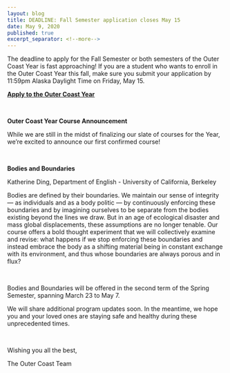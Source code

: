 ```yaml
---
layout: blog
title: DEADLINE: Fall Semester application closes May 15
date: May 9, 2020
published: true
excerpt_separator: <!--more-->
---
```


The deadline to apply for the Fall Semester or both semesters of the Outer Coast Year is fast approaching! If you are a student who wants to enroll in the Outer Coast Year this fall, make sure you submit your application by 11:59pm Alaska Daylight Time on Friday, May 15.

<!--more-->

<strong>[Apply to the Outer Coast Year](http://outercoast.org/year/apply/)</strong>

<br>

<strong>Outer Coast Year Course Announcement</strong>

While we are still in the midst of finalizing our slate of courses for the Year, we’re excited to announce our first confirmed course!

<br>

<strong>Bodies and Boundaries</strong>

Katherine Ding, Department of English - University of California, Berkeley

Bodies are defined by their boundaries. We maintain our sense of integrity — as individuals and as a body politic — by continuously enforcing these boundaries and by imagining ourselves to be separate from the bodies existing beyond the lines we draw. But in an age of ecological disaster and mass global displacements, these assumptions are no longer tenable. Our course offers a bold thought experiment that we will collectively examine and revise: what happens if we stop enforcing these boundaries and instead embrace the body as a shifting material being in constant exchange with its environment, and thus whose boundaries are always porous and in flux? 

<br>

Bodies and Boundaries will be offered in the second term of the Spring Semester, spanning March 23 to May 7.

We will share additional program updates soon. In the meantime, we hope you and your loved ones are staying safe and healthy during these unprecedented times.

<br>

Wishing you all the best,

The Outer Coast Team
